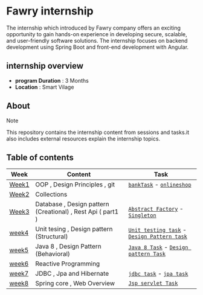 # Fawry internship
The internship which introduced by Fawry company offers an exciting opportunity to gain hands-on experience in developing secure, scalable, and user-friendly software solutions. The internship focuses on backend development using Spring Boot and front-end development with Angular.

## internship overview 
* **program Duration** : 3 Months
* **Location** : Smart Vilage


## About
> [!NOTE] 
> This repository contains the internship content from sessions and tasks.it also includes external resources explain the internship topics.


## Table of contents
| Week | Content | Task |
|-----------------|-----------------|-----------------|
| [Week1](https://github.com/eagledev-am/fawry-intern/tree/main/week1) | OOP , Design Principles , git | [``` bankTask ```](https://github.com/eagledev-am/fawry-intern/tree/main/week1/bankapp) -  [``` onlineshop ```](https://github.com/eagledev-am/fawry-intern/tree/main/week1/onlineshop)|
| [Week2](https://github.com/eagledev-am/fawry-intern/tree/main/week2)  |Collections| |
| [Week3](https://github.com/eagledev-am/fawry-intern/tree/main/week3) |  Database , Design pattern (Creational) , Rest Api ( part1  ) |[``` Abstract Factory ```](https://github.com/eagledev-am/fawry-intern/tree/main/week3/Task/AbstractFactoryTask) - [``` Singleton ```](https://github.com/eagledev-am/fawry-intern/tree/main/week3/Task/SingletonTask)|
| [week4](https://github.com/eagledev-am/fawry-intern/tree/main/week4) | Unit tesing , Design pattern (Structural) | [``` Unit testing task ```](https://github.com/eagledev-am/fawry-intern/tree/main/week4/unit-testing-task) - [``` Design Pattern task ```](https://github.com/eagledev-am/fawry-intern/tree/main/week4/design-pattern-task) |
| [week5](https://github.com/eagledev-am/fawry-intern/tree/main/week5) | Java 8 , Design Pattern (Behavioral) | [``` Java 8 Task ```](https://github.com/eagledev-am/fawry-intern/tree/main/week5/java8-task) - [``` Design pattern Task ```](https://github.com/eagledev-am/fawry-intern/tree/main/week5/design-pattern-task) |
|[week6](https://github.com/eagledev-am/fawry-intern/tree/main/week6)|Reactive Programming|
|[week7](https://github.com/eagledev-am/fawry-intern/tree/main/week7)| JDBC , Jpa and Hibernate | [``` jdbc task ```](https://github.com/eagledev-am/fawry-intern/tree/main/week7/jdbctask) - [``` jpa task ```](https://github.com/eagledev-am/fawry-intern/tree/main/week7/Jpatask)|
|[week8](https://github.com/eagledev-am/fawry-intern/tree/main/week8)| Spring core , Web Overview  | [``` Jsp servlet Task ```](https://github.com/eagledev-am/fawry-internship/tree/main/week8/jspservlettask)|
